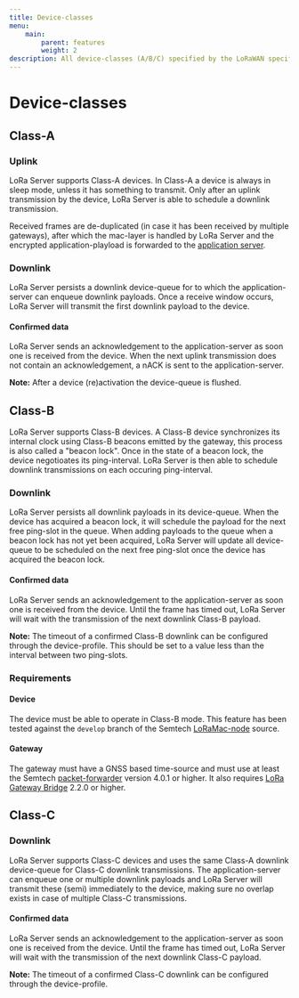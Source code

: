 ```yaml
---
title: Device-classes
menu:
    main:
        parent: features
        weight: 2
description: All device-classes (A/B/C) specified by the LoRaWAN specification are supported.
---
```


# Device-classes

## Class-A


### Uplink

LoRa Server supports Class-A devices. In Class-A a device is always in sleep
mode, unless it has something to transmit. Only after an uplink transmission
by the device, LoRa Server is able to schedule a downlink transmission.

Received frames are de-duplicated (in case it has been received by multiple
gateways), after which the mac-layer is handled by LoRa Server and the
encrypted application-playload is forwarded to
the [application server](https://docs.loraserver.io/lora-app-server).

### Downlink

LoRa Server persists a downlink device-queue for to which the application-server
can enqueue downlink payloads. Once a receive window occurs, LoRa Server
will transmit the first downlink payload to the device.

#### Confirmed data

LoRa Server sends an acknowledgement to the application-server as soon one
is received from the device. When the next uplink transmission does not contain
an acknowledgement, a nACK is sent to the application-server.

**Note:** After a device (re)activation the device-queue is flushed.

## Class-B

LoRa Server supports Class-B devices. A Class-B device synchronizes its
internal clock using Class-B beacons emitted by the gateway, this process
is also called a "beacon lock". Once in the state of a beacon lock, the
device negotioates its ping-interval. LoRa Server is then able to schedule
downlink transmissions on each occuring ping-interval. 

### Downlink

LoRa Server persists all downlink payloads in its device-queue. When the device
has acquired a beacon lock, it will schedule the payload for the next free ping-slot 
in the queue. When adding payloads to the queue when a beacon lock has not yet
been acquired, LoRa Server will update all device-queue to be scheduled
on the next free ping-slot once the device has acquired the beacon lock.

#### Confirmed data

LoRa Server sends an acknowledgement to the application-server as soon one
is received from the device. Until the frame has timed out, LoRa Server will
wait with the transmission of the next downlink Class-B payload.

**Note:** The timeout of a confirmed Class-B downlink can be configured through
the device-profile. This should be set to a value less than the interval between
two ping-slots.

### Requirements

#### Device

The device must be able to operate in Class-B mode. This feature has been
tested against the `develop` branch of the Semtech [LoRaMac-node](https://github.com/lora-net/LoRaMac-node/tree/develop)
source.

#### Gateway

The gateway must have a GNSS based time-source and must use at least
the Semtech [packet-forwarder](https://github.com/lora-net/packet_forwarder)
version 4.0.1 or higher. It also requires [LoRa Gateway Bridge](https://docs.loraserver.io/lora-gateway-bridge/overview/)
2.2.0 or higher.

## Class-C

### Downlink

LoRa Server supports Class-C devices and uses the same Class-A
downlink device-queue for Class-C downlink transmissions. The application-server
can enqueue one or multiple downlink payloads and LoRa Server will transmit
these (semi) immediately to the device, making sure no overlap exists in case
of multiple Class-C transmissions.

#### Confirmed data

LoRa Server sends an acknowledgement to the application-server as soon one
is received from the device. Until the frame has timed out, LoRa Server will
wait with the transmission of the next downlink Class-C payload.

**Note:** The timeout of a confirmed Class-C downlink can be configured through
the device-profile.
